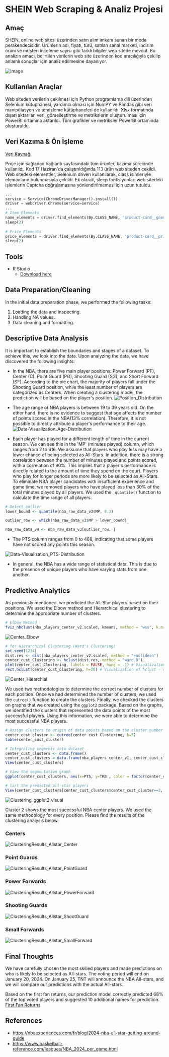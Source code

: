 # SHEIN Web Scraping & Analiz Projesi


## Amaç

SHEIN, online web sitesi üzerinden satın alım imkanı sunan bir moda perakendecisidir. Ürünlerin adı, fiyatı, türü, satılan sanal marketi, indirim oranı ve müşteri inceleme sayısı gibi farklı bilgiler web sitede mevcut. Bu analizin amacı, belirtilen verilerin web site üzerinden kod aracılığıyla çekilip anlamlı sonuçlar için analiz edilmesine dayanıyor.

![image](https://github.com/sonielyy/shein_scraping_project/assets/71605453/c5b20b8a-9fff-4339-ae55-154df7a765bc)


## Kullanılan Araçlar

Web siteden verilerin çekilmesi için Python programlama dili üzerinden Selenium kütüphanesi, yardımcı olması için NumPY ve Pandas gibi veri manipülasyon ve temizleme kütüphaneleri de kullanıldı. Xlsx formatında dışarı aktarılan veri, görselleştirme ve metrikslerin oluşturulması için PowerBI ortamına aktarıldı. Tüm grafikler ve metriksler PowerBI ortamında oluşturuldu.


## Veri Kazıma & Ön İşleme

[Veri Kaynağı](https://us.shein.com/recommend/Women-New-in-sc-100161222.html?adp=35242185&categoryJump=true&ici=us_tab03navbar03menu01dir02&src_identifier=fc%3DWomen%20Clothing%60sc%3DWomen%20Clothing%60tc%3DShop%20by%20category%60oc%3DNew%20in%60ps%3Dtab03navbar03menu01dir02%60jc%3DitemPicking_100161222&src_module=topcat&src_tab_page_id=page_home1718006855109)

Proje için sağlanan bağlantı sayfasındaki tüm ürünler, kazıma sürecinde kullanıldı. Kod 17 Haziran'da çalıştırıldığında 113 ürün web siteden çekildi. Web sitedeki elementler, Selenium driverı kullanılarak, class isimleriyle elemanların bulunmasıyla çekildi. Ek olarak, sleep fonksiyonları web sitedeki işlemlerin Captcha doğrulamasına yönlendirilmemesi için uzun tutuldu.

```Python
...
service = Service(ChromeDriverManager().install())
driver = webdriver.Chrome(service=service)
...
# Item Elements
name_elements = driver.find_elements(By.CLASS_NAME, 'product-card__goods-title-container')
sleep(2)
    
# Price Elements
price_elements = driver.find_elements(By.CLASS_NAME, 'product-card__prices-info')
sleep(2)
```


## Tools

- R Studio
  -  [Download here](https://posit.co/download/rstudio-desktop/#download)
 


## Data Preparation/Cleaning

In the initial data preparation phase, we performed the following tasks:
1. Loading the data and inspecting.
2. Handling NA values.
3. Data cleaning and formatting.



## Descriptive Data Analysis

It is important to establish the boundaries and stages of a dataset. To achieve this, we look into the data. Upon analyzing the data, we have discovered the following insights:

- In the NBA, there are five main player positions: Power Forward (PF), Center (C), Point Guard (PG), Shooting Guard (SG), and Short Forward (SF). According to the pie chart, the majority of players fall under the Shooting Guard position, while the least number of players are categorized as Centers. When creating a clustering model, the prediction will be based on the player's position.
![Position_Distribution](https://github.com/sonielyy/NBA-All-Stars-Prediction-Analysis/assets/71605453/7ea5a8ab-7089-4b13-b353-f0d399657fee)

- The age range of NBA players is between 19 to 39 years old. On the other hand, there is no evidence to suggest that age affects the number of points scored in the NBA(13% correlation). Therefore, it is not possible to directly attribute a player's performance to their age.
![Data-Visualization_Age-Distribution](https://github.com/sonielyy/NBA-All-Stars-Prediction-Analysis/assets/71605453/f430afe8-e447-4781-b5fd-916e545d0b33)

- Each player has played for a different length of time in the current season. We can see this in the 'MP' (minutes played) column, which ranges from 2 to 616. We assume that players who play less may have a lower chance of being selected as All-Stars. In addition, there is a strong correlation between the number of minutes played and points scored, with a correlation of 90%. This implies that a player's performance is directly related to the amount of time they spend on the court. Players who play for longer periods are more likely to be selected as All-Stars. To eliminate NBA player candidates with insufficient experience and game time, we removed players who have played less than 30% of the total minutes played by all players. We used the ` quantile()`  function to calculate the time range of all players.

```R
# Detect outlier
lower_bound <- quantile(nba_raw_data_v3$MP, 0.3)

outlier_row <- which(nba_raw_data_v3$MP > lower_bound)

nba_raw_data_v4 <- nba_raw_data_v3[outlier_row, ]
```
  
- The PTS column ranges from 0 to 488, indicating that some players have not scored any points this season. 
  
![Data-Visualization_PTS-Distribution](https://github.com/sonielyy/NBA-All-Stars-Prediction-Analysis/assets/71605453/5e96eeb4-4790-42ce-b130-fc59fa4ec69b)

- In general, the NBA has a wide range of statistical data. This is due to the presence of unique players who have varying stats from one another.

## Predictive Analytics

As previously mentioned, we predicted the All-Star players based on their positions. We used the Elbow method and Hierarchical clustering to determine the appropriate number of clusters.

```R
# Elbow Method
fviz_nbclust(nba_players_center_v2.scaled, kmeans, method = "wss", k.max=12)
```
![Center_Elbow](https://github.com/sonielyy/NBA-All-Stars-Prediction-Analysis/assets/71605453/12897004-2043-437e-9950-2833b5e5a7b6)

```R
# for Hierarchical Clustering (Ward's Clustering) 
set.seed(1234)
dist.res <- dist(nba_players_center_v2.scaled, method = "euclidean")
center_cust_Clustering <- hclust(dist.res, method = "ward.D")
plot(center_cust_Clustering, labels = FALSE, hang = -1) # Visualization of hclust
rect.hclust(center_cust_Clustering, h=20) # Visualization of hclust - draw rectangle
```
![Center_Hiearchial](https://github.com/sonielyy/NBA-All-Stars-Prediction-Analysis/assets/71605453/87cfdb6d-60b8-4bdc-a114-18b7536b8220)

We used two methodologies to determine the correct number of clusters for each position. Once we had determined the number of clusters, we used the `cutree()` function to create the clusters. Finally, we checked the clusters on graphs that we created using the `ggplot2` package. Based on the graphs, we identified the clusters that represented the data points of the most successful players. Using this information, we were able to determine the most successful NBA players.

```R
# Assign clusters to origin of data points based on the cluster number
center_cust_cluster <- cutree(center_cust_Clustering, k=5) 
table(center_cust_cluster)

# Integrating segments into dataset
center_cust_clusters <- data.frame()
center_cust_clusters = data.frame(nba_players_center_v1, center_cust_cluster)
View(center_cust_clusters)

# View the segmentation graph
ggplot(center_cust_clusters, aes(x=PTS, y=TRB , color = factor(center_cust_clusters$center_cust_cluster))) + geom_point()

# list the predicted all-star players
View(center_cust_clusters[center_cust_clusters$center_cust_cluster==2, ])
```

![Clustering_ggplot2_visual](https://github.com/sonielyy/NBA-All-Stars-Prediction-Analysis/assets/71605453/0d91143f-1ae3-4d9d-b619-974c51ac0575)

Cluster 2 shows the most successful NBA center players. We used the same methodology for every position. Please find the results of the clustering analysis below.

### Centers
![ClusteringResults_Allstar_Center](https://github.com/sonielyy/NBA-All-Stars-Prediction-Analysis/assets/71605453/27bf8b33-bc39-41be-b793-3386dfe967ed)

### Point Guards
![ClusteringResults_Allstar_PointGuard](https://github.com/sonielyy/NBA-All-Stars-Prediction-Analysis/assets/71605453/7a257fff-95d8-48d7-ba36-9d72fb7e223e)

### Power Forwards
![ClusteringResults_Allstar_PowerForward](https://github.com/sonielyy/NBA-All-Stars-Prediction-Analysis/assets/71605453/8ba97cc2-831f-4546-9f97-da07ec368e93)

### Shooting Guards
![ClusteringResults_Allstar_ShootGuard](https://github.com/sonielyy/NBA-All-Stars-Prediction-Analysis/assets/71605453/453a5456-ce76-463c-aaf1-78621aad52b1)

### Small Forwards
![ClusteringResults_Allstar_SmallForward](https://github.com/sonielyy/NBA-All-Stars-Prediction-Analysis/assets/71605453/fb3be30a-c097-491d-9e88-ffbd0b256021)


## Final Thoughts

We have carefully chosen the most skilled players and made predictions on who is likely to be selected as All-stars. The voting period will end on January 20, 2024. On January 25, TNT will announce the NBA All-stars, and we will compare our predictions with the actual All-stars.

Based on the first fan returns, our prediction model correctly predicted 68% of the top voted players and suggested 10 additional names for prediction.
[First Fan Returns](https://twitter.com/NBAPR/status/1742969199549358405)

## References

-	https://nbaexperiences.com/fr/blog/2024-nba-all-star-getting-around-guide
-	https://www.basketball-reference.com/leagues/NBA_2024_per_game.html







